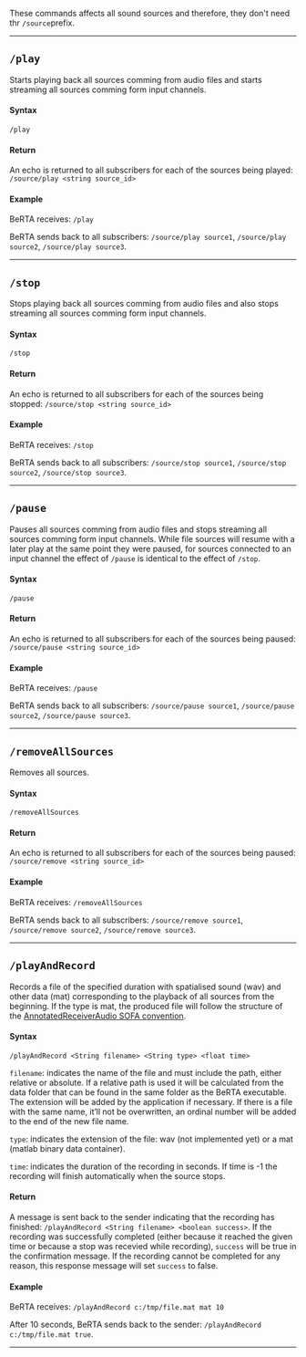 These commands affects all sound sources and therefore, they don't need thr `/source`prefix.

<!----------------------------------------------------------------------------------->
---

## `/play`

Starts playing back all sources comming from audio files and starts streaming all sources comming form input channels.

#### Syntax

`/play`

#### Return

An echo is returned to all subscribers for each of the sources being played: `/source/play <string source_id>`


#### Example

BeRTA receives: `/play`

BeRTA sends back to all subscribers: `/source/play source1`, `/source/play source2`, `/source/play source3`. 


<!----------------------------------------------------------------------------------->
---



## `/stop`

Stops playing back all sources comming from audio files and also stops streaming all sources comming form input channels.

#### Syntax

`/stop`

#### Return

An echo is returned to all subscribers for each of the sources being stopped: `/source/stop <string source_id>`


#### Example

BeRTA receives: `/stop`

BeRTA sends back to all subscribers: `/source/stop source1`, `/source/stop source2`, `/source/stop source3`. 


<!----------------------------------------------------------------------------------->
---



## `/pause`

Pauses all sources comming from audio files and stops streaming all sources comming form input channels. While file sources will resume with a later play at the same point they were paused, for sources connected to an input channel the effect of `/pause` is identical to the effect of `/stop`. 

#### Syntax

`/pause`

#### Return

An echo is returned to all subscribers for each of the sources being paused: `/source/pause <string source_id>`


#### Example

BeRTA receives: `/pause`

BeRTA sends back to all subscribers: `/source/pause source1`, `/source/pause source2`, `/source/pause source3`. 


<!----------------------------------------------------------------------------------->
---



## `/removeAllSources`

Removes all sources. 

#### Syntax

`/removeAllSources`

#### Return

An echo is returned to all subscribers for each of the sources being paused: `/source/remove <string source_id>`


#### Example

BeRTA receives: `/removeAllSources`

BeRTA sends back to all subscribers: `/source/remove source1`, `/source/remove source2`, `/source/remove source3`. 


<!----------------------------------------------------------------------------------->
---



## `/playAndRecord`

Records a file of the specified duration with spatialised sound (wav) and other data (mat) corresponding to the playback of all sources from the beginning. If the type is mat, the produced file will follow the structure of the [AnnotatedReceiverAudio SOFA convention](https://www.sofaconventions.org/mediawiki/index.php/AnnotatedReceiverAudio). 

#### Syntax

`/playAndRecord <String filename> <String type> <float time>`

`filename`: indicates the name of the file and must include the path, either relative or absolute. If a relative path is used it will be calculated from the data folder that can be found in the same folder as the BeRTA executable. The extension will be added by the application if necessary. If there is a file with the same name, it’ll not be overwritten, an ordinal number will be added to the end of the new file name.

`type`: indicates the extension of the file: wav (not implemented yet)  or a mat (matlab binary data container).

`time`: indicates the duration of the recording in seconds. If time is -1 the recording will finish automatically when the source stops.


#### Return

A message is sent back to the sender indicating that the recording has finished: `/playAndRecord <String filename> <boolean success>`. If the recording was successfully completed (either because it reached the given time or because a stop was recevied while recording), `success` will be true in the confirmation message. If the recording cannot be completed for any reason, this response message will set `success` to false. 


#### Example

BeRTA receives: `/playAndRecord c:/tmp/file.mat mat 10`

After 10 seconds, BeRTA sends back to the sender: `/playAndRecord c:/tmp/file.mat true`. 


<!----------------------------------------------------------------------------------->
---



